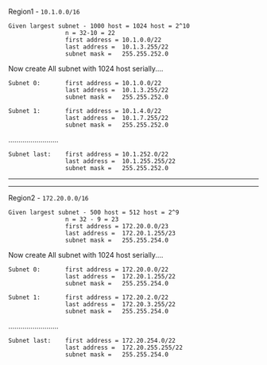Region1 - `10.1.0.0/16`
```
Given largest subnet - 1000 host = 1024 host = 2^10
                n = 32-10 = 22
                first address = 10.1.0.0/22
                last address =  10.1.3.255/22
                subnet mask =   255.255.252.0
```
Now create All subnet with 1024 host serially....
```
Subnet 0:       first address = 10.1.0.0/22
                last address =  10.1.3.255/22
                subnet mask =   255.255.252.0
```
```
Subnet 1:       first address = 10.1.4.0/22
                last address =  10.1.7.255/22
                subnet mask =   255.255.252.0
```
.........................
```
Subnet last:    first address = 10.1.252.0/22
                last address =  10.1.255.255/22
                subnet mask =   255.255.252.0
```

<hr> <hr>

Region2 - `172.20.0.0/16`
```
Given largest subnet - 500 host = 512 host = 2^9
                n = 32 - 9 = 23
                first address = 172.20.0.0/23
                last address =  172.20.1.255/23
                subnet mask =   255.255.254.0
```
Now create All subnet with 1024 host serially....
```
Subnet 0:       first address = 172.20.0.0/22
                last address =  172.20.1.255/22
                subnet mask =   255.255.254.0
```
```
Subnet 1:       first address = 172.20.2.0/22
                last address =  172.20.3.255/22
                subnet mask =   255.255.254.0
```
.........................
```
Subnet last:    first address = 172.20.254.0/22
                last address =  172.20.255.255/22
                subnet mask =   255.255.254.0
```
